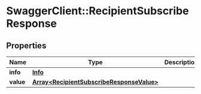 # SwaggerClient::RecipientSubscribeResponse

## Properties
Name | Type | Description | Notes
------------ | ------------- | ------------- | -------------
**info** | [**Info**](Info.md) |  | [optional] 
**value** | [**Array&lt;RecipientSubscribeResponseValue&gt;**](RecipientSubscribeResponseValue.md) |  | [optional] 


